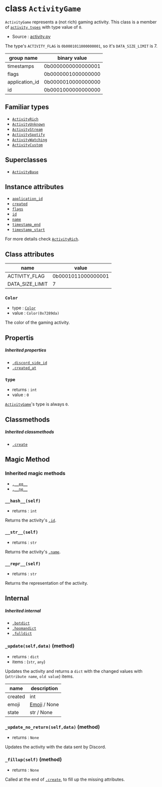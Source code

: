 # class `ActivityGame`

`ActivityGame` represents a (not rich) gaming activity. This class is a member
of [`activity types`](ACTIVITY_TYPES.md) with type value of `0`.

- Source : [activity.py](https://github.com/HuyaneMatsu/hata/blob/master/hata/activity.py)

The type's `ACTIVITY_FLAG` is `0b0001011000000001`, so it's `DATA_SIZE_LIMIT`
is 7.

| group name     | binary value       |
| -------------- | ------------------ |
| timestamps     | 0b0000000000000001 |
| flags          | 0b0000001000000000 |
| application_id | 0b0000010000000000 |
| id             | 0b0001000000000000 |

## Familiar types

- [`ActivityRich`](ActivityRich.md)
- [`ActivityUnknown`](ActivityUnknown.md)
- [`ActivityStream`](ActivityStream.md)
- [`ActivitySpotify`](ActivitySpotify.md)
- [`ActivityWatching`](ActivityWatching.md)
- [`ActivityCustom`](ActivityCustom.md)

## Superclasses

- [`ActivityBase`](ActivityBase.md)

## Instance attributes

- [`application_id`](ActivityRich.md#application_id)
- [`created`](ActivityRich.md#created)
- [`flags`](ActivityRich.md#flags)
- [`id`](ActivityRich.md#id)
- [`name`](ActivityRich.md#name)
- [`timestamp_end`](ActivityRich.md#timestamp_end)
- [`timestamp_start`](ActivityRich.md#timestamp_start)

For more details check [`ActivityRich`](ActivityRich.md).

## Class attributes

| name              | value                 |
|-------------------|-----------------------|
| ACTIVITY_FLAG     | 0b0001011000000001    |
| DATA_SIZE_LIMIT   | 7                     |

### `Color`

- type : [`Color`](Color.md)
- value : `Color(0x7289da)`

The color of the gaming activity.

## Propertis

##### Inherited properties

- [`.discord_side_id`](ActivityBase.md#discord_side_id)
- [`.created_at`](ActivityBase.md#created_at)

### `type`

- returns : `int`
- value : `0`

[`ActivityGame`](ActivityGame.md)'s type is always `0`.

## Classmethods

##### Inherited classmethods

- [`.create`](ActivityBase.md#createclsnameurltype_0)

## Magic Method

### Inherited magic methods

- [`.__eq__`](ActivityBase.md#__eq__-__ne__)
- [`.__ne__`](ActivityBase.md#__eq__-__ne__)

### `__hash__(self)`

- returns : `int`

Returns the activity's [`.id`](#Instance-attributes).

### `__str__(self)`

- returns : `str`

Returns the activity's [`.name`](#Instance-attributes).

### `__repr__(self)`

- returns : `str`

Returns the representation of the activity.

## Internal

##### Inherited internal

- [`.botdict`](ActivityBase.md#botdictself-method)
- [`.hoomandict`](ActivityBase.md#hoomandictself-method)
- [`.fulldict`](ActivityBase.md#fulldictself-method)

### `_update(self,data)` (method)

- returns : `dict`
- items : (`str`, `any`)

Updates the activity and returns a `dict` with the changed values with
(`attribute name`, `old value`) items. 

| name                      | description                       |
|---------------------------|-----------------------------------|
| created                   | int                               |
| emoji                     | [Emoji](Emoji.md) / None          |
| state                     | str / None                        |

### `_update_no_return(self,data)` (method)

- returns : `None`

Updates the activity with the data sent by Discord.

### `_fillup(self)` (method)

- returns : `None`

Called at the end of [`.create`](#inherited-classmethods), to fill up the
missing attributes.
